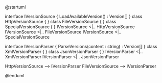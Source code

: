 @startuml

interface IVersionSource {
    LoadAvailableVersion() : Version[]
}
class HttpVersionSource { 
}
class FileVersionSource { 
}
class SpecialVersionSource { 
}
IVersionSource <|.. HttpVersionSource
IVersionSource <|.. FileVersionSource
IVersionSource <|.. SpecialVersionSource


interface IVersionParser {
    ParseVersions(content : string) : Version[]
}
class XmlVersionParser { 
}
class JsonVersionParser { 
}
IVersionParser <|.. XmlVersionParser
IVersionParser <|.. JsonVersionParser


HttpVersionSource --> IVersionParser
FileVersionSource --> IVersionParser



@enduml